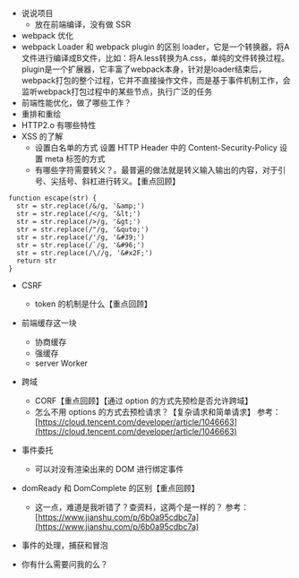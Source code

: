 - 说说项目
  - 放在前端编译，没有做 SSR
- webpack 优化
- webpack Loader 和 webpack plugin 的区别
loader，它是一个转换器，将A文件进行编译成B文件，比如：将A.less转换为A.css，单纯的文件转换过程。
plugin是一个扩展器，它丰富了webpack本身，针对是loader结束后，webpack打包的整个过程，它并不直接操作文件，而是基于事件机制工作，会监听webpack打包过程中的某些节点，执行广泛的任务
- 前端性能优化，做了哪些工作？
- 重排和重绘
- HTTP2.o 有哪些特性
- XSS 的了解
    - 设置白名单的方式
  设置 HTTP Header 中的 Content-Security-Policy
  设置 meta 标签的方式 <meta http-equiv="Content-Security-Policy">
  - 有哪些字符需要转义？。最普遍的做法就是转义输入输出的内容，对于引号、尖括号、斜杠进行转义。【重点回顾】
```
function escape(str) {
  str = str.replace(/&/g, '&amp;')
  str = str.replace(/</g, '&lt;')
  str = str.replace(/>/g, '&gt;')
  str = str.replace(/"/g, '&quto;')
  str = str.replace(/'/g, '&#39;')
  str = str.replace(/`/g, '&#96;')
  str = str.replace(/\//g, '&#x2F;')
  return str
}
```

- CSRF
  - token 的机制是什么【重点回顾】

- 前端缓存这一块
  - 协商缓存
  - 强缓存
  - server Worker

- 跨域
  - CORF【重点回顾】【通过 option 的方式先预检是否允许跨域】
  - 怎么不用 options 的方式去预检请求？【复杂请求和简单请求】
  参考：[https://cloud.tencent.com/developer/article/1046663](https://cloud.tencent.com/developer/article/1046663)


- 事件委托
  - 可以对没有渲染出来的 DOM 进行绑定事件

- domReady 和 DomComplete 的区别【重点回顾】
  - 这一点，难道是我听错了？查资料，这两个是一样的？
  参考：[https://www.jianshu.com/p/6b0a95cdbc7a](https://www.jianshu.com/p/6b0a95cdbc7a)


- 事件的处理，捕获和冒泡

- 你有什么需要问我的么？

